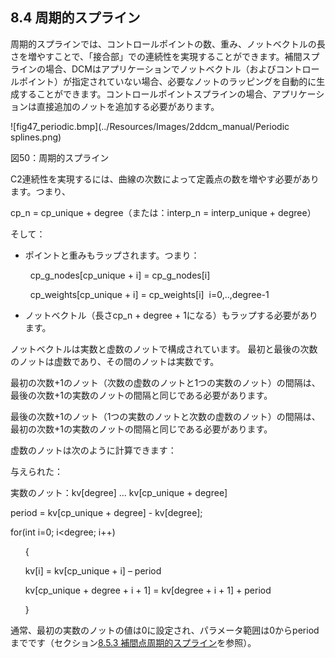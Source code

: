 ## 8.4 周期的スプライン

周期的スプラインでは、コントロールポイントの数、重み、ノットベクトルの長さを増やすことで、「接合部」での連続性を実現することができます。補間スプラインの場合、DCMはアプリケーションでノットベクトル（およびコントロールポイント）が指定されていない場合、必要なノットのラッピングを自動的に生成することができます。コントロールポイントスプラインの場合、アプリケーションは直接追加のノットを追加する必要があります。

![fig47_periodic.bmp](../Resources/Images/2ddcm_manual/Periodic splines.png)

図50：周期的スプライン

C2連続性を実現するには、曲線の次数によって定義点の数を増やす必要があります。つまり、

cp_n = cp_unique + degree（または：interp_n = interp_unique + degree）

そして：

- ポイントと重みもラップされます。つまり：

    cp_g_nodes[cp_unique + i] = cp_g_nodes[i]

     cp_weights[cp_unique + i] = cp_weights[i]  i=0,..,degree-1
- ノットベクトル（長さcp_n + degree + 1になる）もラップする必要があります。

ノットベクトルは実数と虚数のノットで構成されています。
最初と最後の次数のノットは虚数であり、その間のノットは実数です。

最初の次数+1のノット（次数の虚数のノットと1つの実数のノット）の間隔は、最後の次数+1の実数のノットの間隔と同じである必要があります。

最後の次数+1のノット（1つの実数のノットと次数の虚数のノット）の間隔は、最初の次数+1の実数のノットの間隔と同じである必要があります。

虚数のノットは次のように計算できます：

与えられた：

実数のノット：kv[degree] ... kv[cp_unique + degree]

period = kv[cp_unique + degree] - kv[degree];

for(int i=0; i<degree; i++)

      {

      kv[i] = kv[cp_unique + i] – period

      kv[cp_unique + degree + i + 1] = kv[degree + i + 1] + period

      }

通常、最初の実数のノットの値は0に設定され、パラメータ範囲は0からperiodまでです（セクション[8.5.3 補間点周期的スプライン](8.5._Examples_of_spline_curves.md)を参照）。
